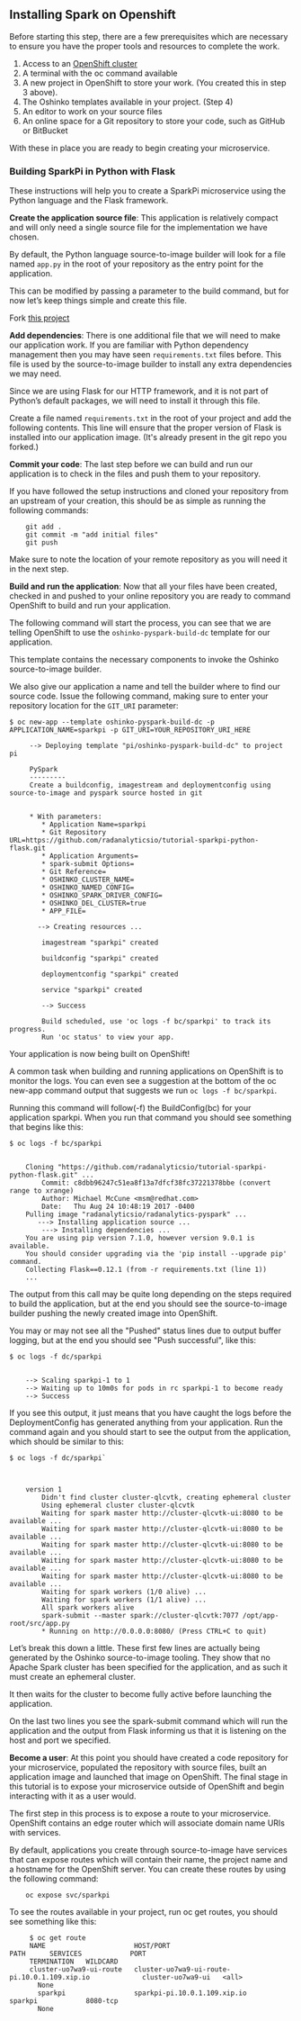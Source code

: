 ## Installing Spark on Openshift
Before starting this step, there are a few prerequisites which are necessary to ensure 
you have the proper tools and resources to complete the work.
 1. Access to an [OpenShift cluster](https://openshift.massopen.cloud)
 1. A terminal with the oc command available
 1. A new project in OpenShift to store your work. (You created this in step 3 above).  
 1. The Oshinko templates available in your project. (Step 4)
 1. An editor to work on your source files
 1. An online space for a Git repository to store your code, such as GitHub or BitBucket

With these in place you are ready to begin creating your microservice.

### Building SparkPi in Python with Flask
These instructions will help you to create a SparkPi microservice using the Python language and the Flask framework.

**Create the application source file**: This application is relatively compact and will 
only need a single source file for the implementation we have chosen. 

By default, the Python language source-to-image builder will look for a file named `app.py` in 
the root of your repository as the entry point for the application.

This can be modified by passing a parameter to the build command, but for now let’s keep things simple and create this file.

Fork [this project](https://github.com/husky-parul/sparkpi.git)

**Add dependencies**: There is one additional file that we will need to make our application work. 
If you are familiar with Python dependency management then you may have seen `requirements.txt` files before. 
This file is used by the source-to-image builder to install any extra dependencies we may need.

Since we are using Flask for our HTTP framework, and it is not part of Python’s default packages, 
we will need to install it through this file.

Create a file named `requirements.txt` in the root of your project and add the following contents. 
This line will ensure that the proper version of Flask is installed into our application image. 
(It's already present in the git repo you forked.)

**Commit your code**: The last step before we can build and run our application is to check in the files 
and push them to your repository.

If you have followed the setup instructions and cloned your repository from an upstream of your creation, 
this should be as simple as running the following commands:
```shell
    git add .
    git commit -m "add initial files"
    git push
```
Make sure to note the location of your remote repository as you will need it in the next step.

**Build and run the application**: Now that all your files have been created, checked in and pushed to your online repository 
you are ready to command OpenShift to build and run your application. 

The following command will start the process, you can see that we are telling OpenShift to use the 
`oshinko-pyspark-build-dc` template for our application. 

This template contains the necessary components to invoke the Oshinko source-to-image builder. 

We also give our application a name and tell the builder where to find our source code. 
Issue the following command, making sure to enter your repository location for the `GIT_URI` parameter:
```shell
$ oc new-app --template oshinko-pyspark-build-dc -p APPLICATION_NAME=sparkpi -p GIT_URI=YOUR_REPOSITORY_URI_HERE

     --> Deploying template "pi/oshinko-pyspark-build-dc" to project pi

     PySpark
     ---------
     Create a buildconfig, imagestream and deploymentconfig using source-to-image and pyspark source hosted in git


     * With parameters:
        * Application Name=sparkpi
        * Git Repository URL=https://github.com/radanalyticsio/tutorial-sparkpi-python-flask.git
        * Application Arguments=
        * spark-submit Options=
        * Git Reference=
        * OSHINKO_CLUSTER_NAME=
        * OSHINKO_NAMED_CONFIG=
        * OSHINKO_SPARK_DRIVER_CONFIG=
        * OSHINKO_DEL_CLUSTER=true
        * APP_FILE=

       --> Creating resources ...

        imagestream "sparkpi" created

        buildconfig "sparkpi" created

        deploymentconfig "sparkpi" created

        service "sparkpi" created
        
        --> Success

        Build scheduled, use 'oc logs -f bc/sparkpi' to track its progress.
        Run 'oc status' to view your app.
```

Your application is now being built on OpenShift!

A common task when building and running applications on OpenShift is to monitor the logs. 
You can even see a suggestion at the bottom of the oc new-app command output that suggests we run `oc logs -f bc/sparkpi`. 

Running this command will follow(-f) the BuildConfig(bc) for your application sparkpi. 
When you run that command you should see something that begins like this:
```shell
$ oc logs -f bc/sparkpi


    Cloning "https://github.com/radanalyticsio/tutorial-sparkpi-python-flask.git" ...
        Commit: c8dbb96247c51ea8f13a7dfcf38fc37221378bbe (convert range to xrange)
        Author: Michael McCune <msm@redhat.com>
        Date:   Thu Aug 24 10:48:19 2017 -0400
    Pulling image "radanalyticsio/radanalytics-pyspark" ...
       ---> Installing application source ...
        ---> Installing dependencies ...
    You are using pip version 7.1.0, however version 9.0.1 is available.
    You should consider upgrading via the 'pip install --upgrade pip' command.
    Collecting Flask==0.12.1 (from -r requirements.txt (line 1))
    ...
```
The output from this call may be quite long depending on the steps required to build the application, 
but at the end you should see the source-to-image builder pushing the newly created image into OpenShift.

You may or may not see all the "Pushed" status lines due to output buffer logging, 
but at the end you should see "Push successful", like this:
```shell
$ oc logs -f dc/sparkpi


    --> Scaling sparkpi-1 to 1
    --> Waiting up to 10m0s for pods in rc sparkpi-1 to become ready
    --> Success
```

If you see this output, it just means that you have caught the logs before the DeploymentConfig has generated anything 
from your application. Run the command again and you should start to see the output from the application, 
which should be similar to this:
```shell
$ oc logs -f dc/sparkpi`



    version 1
        Didn't find cluster cluster-qlcvtk, creating ephemeral cluster
        Using ephemeral cluster cluster-qlcvtk
        Waiting for spark master http://cluster-qlcvtk-ui:8080 to be available ...
        Waiting for spark master http://cluster-qlcvtk-ui:8080 to be available ...
        Waiting for spark master http://cluster-qlcvtk-ui:8080 to be available ...
        Waiting for spark master http://cluster-qlcvtk-ui:8080 to be available ...
        Waiting for spark master http://cluster-qlcvtk-ui:8080 to be available ...
        Waiting for spark workers (1/0 alive) ...
        Waiting for spark workers (1/1 alive) ...
        All spark workers alive
        spark-submit --master spark://cluster-qlcvtk:7077 /opt/app-root/src/app.py
        * Running on http://0.0.0.0:8080/ (Press CTRL+C to quit)
```

Let’s break this down a little. These first few lines are actually being generated by the Oshinko 
source-to-image tooling. They show that no Apache Spark cluster has been specified for the application, 
and as such it must create an ephemeral cluster.

It then waits for the cluster to become fully active before launching the application.

On the last two lines you see the spark-submit command which will run the application and the output 
from Flask informing us that it is listening on the host and port we specified.

**Become a user**: At this point you should have created a code repository for your microservice, 
populated the repository with source files, built an application image and launched that image on OpenShift. 
The final stage in this tutorial is to expose your microservice outside of OpenShift 
and begin interacting with it as a user would.

The first step in this process is to expose a route to your microservice. 
OpenShift contains an edge router which will associate domain name URIs with services.

By default, applications you create through source-to-image have services that can expose routes 
which will contain their name, the project name and a hostname for the OpenShift server. 
You can create these routes by using the following command:
```shell
    oc expose svc/sparkpi
```
To see the routes available in your project, run oc get routes, you should see something like this:
```shell
     $ oc get route
     NAME                      HOST/PORT                                      PATH      SERVICES            PORT       
     TERMINATION   WILDCARD
     cluster-uo7wa9-ui-route   cluster-uo7wa9-ui-route-pi.10.0.1.109.xip.io             cluster-uo7wa9-ui   <all>                    
       None
       sparkpi                 sparkpi-pi.10.0.1.109.xip.io                              sparkpi            8080-tcp                 
       None
```
